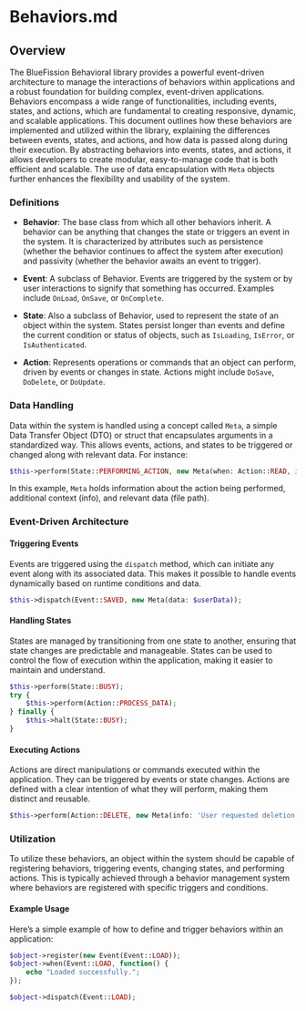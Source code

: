 # Behaviors.md

## Overview

The BlueFission Behavioral library provides a powerful event-driven architecture to manage the interactions of behaviors within applications and a robust foundation for building complex, event-driven applications. Behaviors encompass a wide range of functionalities, including events, states, and actions, which are fundamental to creating responsive, dynamic, and scalable applications. This document outlines how these behaviors are implemented and utilized within the library, explaining the differences between events, states, and actions, and how data is passed along during their execution. By abstracting behaviors into events, states, and actions, it allows developers to create modular, easy-to-manage code that is both efficient and scalable. The use of data encapsulation with `Meta` objects further enhances the flexibility and usability of the system.

### Definitions

- **Behavior**: The base class from which all other behaviors inherit. A behavior can be anything that changes the state or triggers an event in the system. It is characterized by attributes such as persistence (whether the behavior continues to affect the system after execution) and passivity (whether the behavior awaits an event to trigger).

- **Event**: A subclass of Behavior. Events are triggered by the system or by user interactions to signify that something has occurred. Examples include `OnLoad`, `OnSave`, or `OnComplete`.

- **State**: Also a subclass of Behavior, used to represent the state of an object within the system. States persist longer than events and define the current condition or status of objects, such as `IsLoading`, `IsError`, or `IsAuthenticated`.

- **Action**: Represents operations or commands that an object can perform, driven by events or changes in state. Actions might include `DoSave`, `DoDelete`, or `DoUpdate`.

### Data Handling

Data within the system is handled using a concept called `Meta`, a simple Data Transfer Object (DTO) or struct that encapsulates arguments in a standardized way. This allows events, actions, and states to be triggered or changed along with relevant data. For instance:

```php
$this->perform(State::PERFORMING_ACTION, new Meta(when: Action::READ, info: 'Opening the file for reading', data: $path));
```

In this example, `Meta` holds information about the action being performed, additional context (info), and relevant data (file path).

### Event-Driven Architecture

#### Triggering Events

Events are triggered using the `dispatch` method, which can initiate any event along with its associated data. This makes it possible to handle events dynamically based on runtime conditions and data.

```php
$this->dispatch(Event::SAVED, new Meta(data: $userData));
```

#### Handling States

States are managed by transitioning from one state to another, ensuring that state changes are predictable and manageable. States can be used to control the flow of execution within the application, making it easier to maintain and understand.

```php
$this->perform(State::BUSY);
try {
    $this->perform(Action::PROCESS_DATA);
} finally {
    $this->halt(State::BUSY);
}
```

#### Executing Actions

Actions are direct manipulations or commands executed within the application. They can be triggered by events or state changes. Actions are defined with a clear intention of what they will perform, making them distinct and reusable.

```php
$this->perform(Action::DELETE, new Meta(info: 'User requested deletion'));
```

### Utilization

To utilize these behaviors, an object within the system should be capable of registering behaviors, triggering events, changing states, and performing actions. This is typically achieved through a behavior management system where behaviors are registered with specific triggers and conditions.

#### Example Usage

Here’s a simple example of how to define and trigger behaviors within an application:

```php
$object->register(new Event(Event::LOAD));
$object->when(Event::LOAD, function() {
    echo "Loaded successfully.";
});

$object->dispatch(Event::LOAD);
```